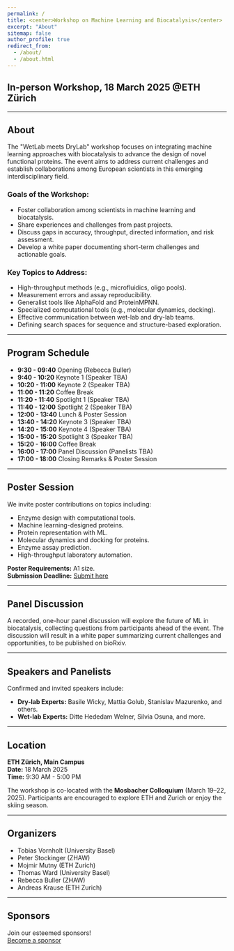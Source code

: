 ```yaml
---
permalink: /
title: <center>Workshop on Machine Learning and Biocatalysis</center>
excerpt: "About"
sitemap: false
author_profile: true
redirect_from: 
  - /about/
  - /about.html
---
```

## **In-person Workshop, 18 March 2025 @ETH Zürich**

---

## About
The "WetLab meets DryLab" workshop focuses on integrating machine learning approaches with biocatalysis to advance the design of novel functional proteins. The event aims to address current challenges and establish collaborations among European scientists in this emerging interdisciplinary field.

### Goals of the Workshop:
- Foster collaboration among scientists in machine learning and biocatalysis.
- Share experiences and challenges from past projects.
- Discuss gaps in accuracy, throughput, directed information, and risk assessment.
- Develop a white paper documenting short-term challenges and actionable goals.

### Key Topics to Address:
- High-throughput methods (e.g., microfluidics, oligo pools).
- Measurement errors and assay reproducibility.
- Generalist tools like AlphaFold and ProteinMPNN.
- Specialized computational tools (e.g., molecular dynamics, docking).
- Effective communication between wet-lab and dry-lab teams.
- Defining search spaces for sequence and structure-based exploration.

---

## Program Schedule
- **9:30 - 09:40** Opening (Rebecca Buller)
- **9:40 - 10:20** Keynote 1 (Speaker TBA)
- **10:20 - 11:00** Keynote 2 (Speaker TBA)
- **11:00 - 11:20** Coffee Break
- **11:20 - 11:40** Spotlight 1 (Speaker TBA)
- **11:40 - 12:00** Spotlight 2 (Speaker TBA)
- **12:00 - 13:40** Lunch & Poster Session
- **13:40 - 14:20** Keynote 3 (Speaker TBA)
- **14:20 - 15:00** Keynote 4 (Speaker TBA)
- **15:00 - 15:20** Spotlight 3 (Speaker TBA)
- **15:20 - 16:00** Coffee Break
- **16:00 - 17:00** Panel Discussion (Panelists TBA)
- **17:00 - 18:00** Closing Remarks & Poster Session

---

## Poster Session
We invite poster contributions on topics including:
- Enzyme design with computational tools.
- Machine learning-designed proteins.
- Protein representation with ML.
- Molecular dynamics and docking for proteins.
- Enzyme assay prediction.
- High-throughput laboratory automation.

**Poster Requirements:** A1 size.  
**Submission Deadline:** [Submit here](https://mlbiocat2025.github.io/)

---

## Panel Discussion
A recorded, one-hour panel discussion will explore the future of ML in biocatalysis, collecting questions from participants ahead of the event. The discussion will result in a white paper summarizing current challenges and opportunities, to be published on bioRxiv.

---

## Speakers and Panelists
Confirmed and invited speakers include:
- **Dry-lab Experts:** Basile Wicky, Mattia Golub, Stanislav Mazurenko, and others.
- **Wet-lab Experts:** Ditte Hededam Welner, Silvia Osuna, and more.

---

## Location
**ETH Zürich, Main Campus**  
**Date:** 18 March 2025  
**Time:** 9:30 AM - 5:00 PM  

The workshop is co-located with the **Mosbacher Colloquium** (March 19–22, 2025). Participants are encouraged to explore ETH and Zurich or enjoy the skiing season.

---

## Organizers
- Tobias Vornholt (University Basel)
- Peter Stockinger (ZHAW)
- Mojmir Mutny (ETH Zurich)
- Thomas Ward (University Basel)
- Rebecca Buller (ZHAW)
- Andreas Krause (ETH Zurich)

---

## Sponsors
Join our esteemed sponsors!  
[Become a sponsor](https://mlbiocat2025.github.io/)

